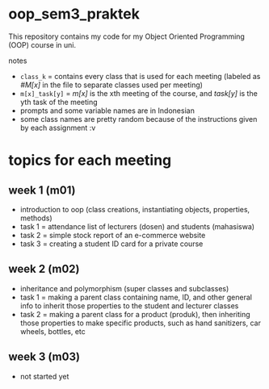 # oop_sem3_praktek

This repository contains my code for my Object Oriented Programming (OOP) course in uni.

notes
- `class_k` = contains every class that is used for each meeting (labeled as _#M[x]_ in the file to separate classes used per meeting)
- `m[x]_task[y]` = _m[x]_ is the xth meeting of the course, and _task[y]_ is the yth task of the meeting
- prompts and some variable names are in Indonesian
- some class names are pretty random because of the instructions given by each assignment :v

# topics for each meeting

## week 1 (m01)

- introduction to oop (class creations, instantiating objects, properties, methods)
- task 1 = attendance list of lecturers (dosen) and students (mahasiswa)
- task 2 = simple stock report of an e-commerce website
- task 3 = creating a student ID card for a private course

## week 2 (m02)

- inheritance and polymorphism (super classes and subclasses)
- task 1 = making a parent class containing name, ID, and other general info to inherit those properties to the student and lecturer classes
- task 2 = making a parent class for a product (produk), then inheriting those properties to make specific products, such as hand sanitizers, car wheels, bottles, etc

## week 3 (m03)

- not started yet
